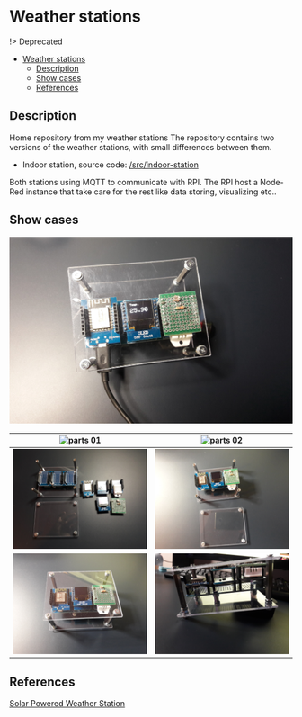 # Weather stations

<!-- Date: Jun 18, 2019 -->

!> Deprecated

- [Weather stations](#weather-stations)
  - [Description](#description)
  - [Show cases](#show-cases)
  - [References](#references)

## Description

Home repository from my weather stations
The repository contains two versions of the weather stations, with small differences between them.

- Indoor station, source code: [/src/indoor-station](/src/indoor-station)


Both stations using MQTT to communicate with RPI.
The RPI host a Node-Red instance that take care for the rest like data storing, visualizing etc..

## Show cases

![indoor station](./assets/indoor-weather-station-running.jpg "device")

| ![parts 01 ](./assets/indoor-weather-station-parts-01.jpg ) | ![parts 02 ](./assets/indoor-weather-station-parts-02.jpg ) |
|:-----------------------------------------------------------------:|:-----------------------------------------------------------------:|
| ![assembly 01 ](./assets/indoor-weather-station-assembly-01.jpg ) | ![assembly 02 ](./assets/indoor-weather-station-assembly-02.jpg ) |
| ![assembly 03 ](./assets/indoor-weather-station-assembly-03.jpg ) | ![assembly 04 ](./assets/indoor-weather-station-assembly-04.jpg ) |

## References

[Solar Powered Weather Station](https://bitluni.net/solar-powered-weather-station)

